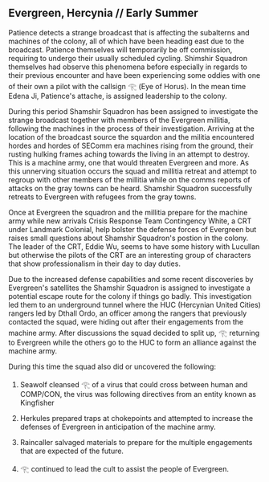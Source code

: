 ## Evergreen, Hercynia // Early Summer
Patience detects a strange broadcast that is affecting the subalterns and machines of the colony, all  of which have been heading east due to the broadcast. Patience themselves will temporarily be off commission, requiring to undergo their usually scheduled cycling. Shimshir Squadron themselves had observe this phenomena before especially in regards to their previous encounter and have been experiencing some oddies with one of their own a pilot with the callsign 𓂀 (Eye of Horus). In the mean time Edena Ji, Patience's attache, is assigned leadership to the colony.

During this period Shamshir Squadron has been assigned to investigate the strange broadcast together with members of the Evergreen millitia, following the machines in the process of their investigation. Arriving at the location of the broadcast source the squardon and the militia encountered hordes and hordes of SEComm era machines rising from the ground, their rusting hulking frames aching towards the living in an attempt to destroy. This is a machine army, one that would threaten Evergreen and more. As this unnerving situation occurs the squad and millitia retreat and attempt to regroup with other members of the millitia while on the comms reports of attacks on the gray towns can be heard. Shamshir Squadron successfully retreats to Evergreen with refugees from the gray towns.

Once at Evergreen the squadron and the millitia prepare for the machine army while new arrivals Crisis Response Team Contingency White, a CRT under Landmark Colonial, help bolster the defense forces of Evergreen but raises small questions about Shamshir Squadron's postion in the colony. The leader of the CRT, Eddie Wu, seems to have some history with Lucullan but otherwise the pilots of the CRT are an interesting group of characters that show professionalism in their day to day duties. 

Due to the increased defense capabilities and some recent discoveries by Evergreen's satellites the Shamshir Squadron is assigned to investigate a potential escape route for the colony if things go badly. This investigation led them to an underground tunnel where the HUC (Hercynian United Cities) rangers led by Dthall Ordo, an officer among the rangers that previously contacted the squad, were hiding out after their engagements from the machine army. After discussions the squad decided to split up, 𓂀 returning to Evergreen while the others go to the HUC to form an alliance against the machine army.

During this time the squad also did or uncovered the following:

1. Seawolf cleansed 𓂀 of a virus that could cross between human and COMP/CON, the virus was following directives from an entity known as Kingfisher

2. Herkules prepared traps at chokepoints and attempted to increase the defenses of Evergreen in anticipation of the machine army.

3. Raincaller salvaged materials to prepare for the multiple engagements that are expected of the future.

4. 𓂀 continued to lead the cult to assist the people of Evergreen.
